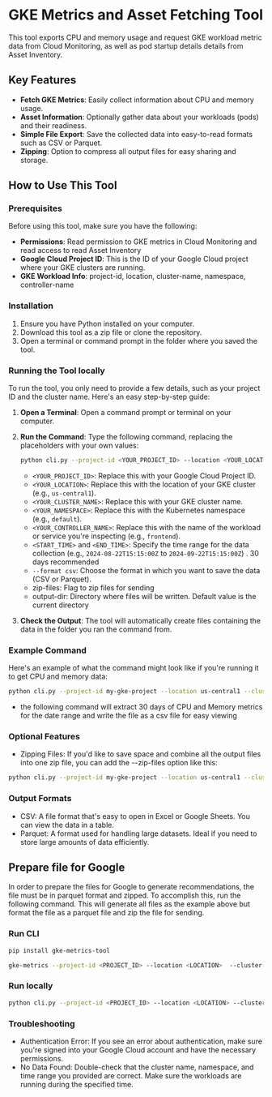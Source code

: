 # GKE Metrics and Asset Fetching Tool


This tool exports CPU and memory usage and request GKE workload metric data from Cloud Monitoring, as well as pod startup details details from Asset Inventory.

## Key Features

- **Fetch GKE Metrics**: Easily collect information about CPU and memory usage.
- **Asset Information**: Optionally gather data about your workloads (pods) and their readiness.
- **Simple File Export**: Save the collected data into easy-to-read formats such as CSV or Parquet.
- **Zipping**: Option to compress all output files for easy sharing and storage.

## How to Use This Tool

### Prerequisites

Before using this tool, make sure you have the following:
- **Permissions**: Read permission to GKE metrics in Cloud Monitoring and read access to read Asset Inventory
- **Google Cloud Project ID**: This is the ID of your Google Cloud project where your GKE clusters are running.
- **GKE Workload Info**: project-id, location, cluster-name, namespace, controller-name

### Installation

1. Ensure you have Python installed on your computer.
2. Download this tool as a zip file or clone the repository.
3. Open a terminal or command prompt in the folder where you saved the tool.

### Running the Tool locally

To run the tool, you only need to provide a few details, such as your project ID and the cluster name. Here's an easy step-by-step guide:

1. **Open a Terminal**: Open a command prompt or terminal on your computer.
2. **Run the Command**: Type the following command, replacing the placeholders with your own values:

    ```bash
    python cli.py --project-id <YOUR_PROJECT_ID> --location <YOUR_LOCATION> --cluster-name <YOUR_CLUSTER_NAME> --namespace <YOUR_NAMESPACE> --controller-name <YOUR_CONTROLLER_NAME> --start-time <START_TIME> --end-time <END_TIME>  --format csv
    ```

    - `<YOUR_PROJECT_ID>`: Replace this with your Google Cloud Project ID.
    - `<YOUR_LOCATION>`: Replace this with the location of your GKE cluster (e.g., `us-central1`).
    - `<YOUR_CLUSTER_NAME>`: Replace this with your GKE cluster name.
    - `<YOUR_NAMESPACE>`: Replace this with the Kubernetes namespace (e.g., `default`).
    - `<YOUR_CONTROLLER_NAME>`: Replace this with the name of the workload or service you're inspecting (e.g., `frontend`).
    - `<START_TIME>` and `<END_TIME>`: Specify the time range for the data collection (e.g., `2024-08-22T15:15:00Z` to `2024-09-22T15:15:00Z`) . 30 days recommended
    - `--format csv`: Choose the format in which you want to save the data (CSV or Parquet).
    - zip-files: Flag to zip files for sending
    - output-dir: Directory where files will be written. Default value is the current directory

3. **Check the Output**: The tool will automatically create files containing the data in the folder you ran the command from. 

### Example Command

Here's an example of what the command might look like if you're running it to get CPU and memory data:

```bash
python cli.py --project-id my-gke-project --location us-central1 --cluster-name my-cluster --namespace default --controller-name frontend --start-time 2024-08-16T00:00:00Z --end-time 2024-09-16T00:00:00Z --format csv
```
- the following command will extract 30 days of CPU and Memory metrics for the date range and write the file as a csv file for easy viewing

### Optional Features

- Zipping Files: If you'd like to save space and combine all the output files into one zip file, you can add the --zip-files option like this:

```bash
python cli.py --project-id my-gke-project --location us-central1 --cluster-name my-cluster --namespace default --controller-name frontend --start-time 2024-08-16T00:00:00Z --end-time 2024-09-16T00:00:00Z --format csv --zip-files
```


### Output Formats

- CSV: A file format that's easy to open in Excel or Google Sheets. You can view the data in a table.
- Parquet: A format used for handling large datasets. Ideal if you need to store large amounts of data efficiently.

## Prepare file for Google

In order to prepare the files for Google to generate recommendations, the file must be in parquet format and zipped. To accomplish this, run the following command. This will generate all files as the example above but format the file as a parquet file and zip the file for sending. 

### Run CLI

```bash
pip install gke-metrics-tool

gke-metrics --project-id <PROJECT_ID> --location <LOCATION>  --cluster-name <CLUSTER_NAME>  --namespace <NAMESPACE> --controller-name <CONTROLLER_NAME> --start-time 2024-08-16T00:00:00Z --end-time 2024-09-16T00:00:00Z --file-prefix metrics --format parquet --zip-files 
```
### Run locally

```bash
python cli.py --project-id <PROJECT_ID> --location <LOCATION> --cluster-name my-cluster --namespace <NAMESPACE>  --controller-name <CONTROLLER_NAME> --start-time 2024-08-16T00:00:00Z --end-time 2024-09-16T00:00:00Z --format parquet --zip-file
```



### Troubleshooting

- Authentication Error: If you see an error about authentication, make sure you're signed into your Google Cloud account and have the necessary permissions.
- No Data Found: Double-check that the cluster name, namespace, and time range you provided are correct. Make sure the workloads are running during the specified time.